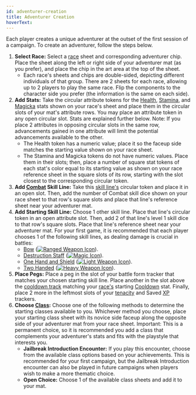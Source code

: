 ```yaml
---
id: adventurer-creation
title: Adventurer Creation
hoverText:
---
```


Each player creates a unique adventurer at the outset of the first session of a campaign. To create an adventurer, follow the steps below.

1. **Select Race:** Select a [race](/docs/races/) sheet and corresponding adventurer chip. Place the sheet along the left or right side of your adventurer mat (as you prefer), and place the chip in the art area at the top of the sheet.
   - Each race's sheets and chips are double-sided, depicting different individuals of that group. There are 2 sheets for each race, allowing up to 2 players to play the same race. Flip the components to the character side you prefer (the information is the same on each side).
2. **Add Stats:** Take the circular attribute tokens for the [Health](/docs/stats/health), [Stamina](/docs/stats/stamina), and [Magicka](/docs/stats/magicka) stats shown on your race's sheet and place them in the circular slots of your mat's attribute rows. You may place an attribute token in any open circular slot. Stats are explained further below. Note: If you place 2 attributes in opposing circular slots in the same row, advancements gained in one attribute will limit the potential advancements available to the other.
   - The Health token has a numeric value; place it so the faceup side matches the starting value shown on your race sheet.
   - The Stamina and Magicka tokens do not have numeric values. Place them in their slots; then, place a number of square stat tokens of each stat's color equal to its starting value as shown on your race reference sheet in the square slots of its row, starting with the slot closest to the corresponding circular token.
3. **Add [Combat](/docs/skill-lines/combat) Skill Line:** Take this [skill line's](/docs/skill-lines/) circular token and place it in an open slot. Then, add the number of Combat skill dice shown on your race sheet to that row's square slots and place that line's reference sheet near your adventurer mat.
4. **Add Starting Skill Line:** Choose 1 other skill line. Place that line's circular token in an open attribute slot. Then, add 2 of that line's level 1 skill dice to that row's square slots. Place that line's reference sheet near your adventurer mat. For your first game, it is recommended that each player chooses 1 of the following skill lines, as dealing damage is crucial in battles:
   - [Bow](/docs/skill-lines/warrior/bow) ([<img src="/icons/ranged-weapon.svg" alt="Ranged Weapon Icon" class="icon-svg" />](/docs/battle-forms/ranged-weapon)).
   - [Destruction Staff](/docs/skill-lines/mage/destruction-staff) ([<img src="/icons/magic.svg" alt="Magic Icon" class="icon-svg" />](/docs/battle-forms/magic)).
   - [One Hand and Shield](/docs/skill-lines/warrior/one-hand-and-shield) ([<img src="/icons/light-weapon.svg" alt="Light Weapon Icon" class="icon-svg" />](/docs/battle-forms/light-weapon)).
   - [Two Handed](/docs/skill-lines/warrior/two-handed) ([<img src="/icons/heavy-weapon.svg" alt="Heavy Weapon Icon" class="icon-svg" />](/docs/battle-forms/heavy-weapon)).
5. **Place Pegs:** Place a peg in the slot of your battle form tracker that matches your chosen starting skill line. Place another in the slot above the [cooldown track](/docs/glossary/cooldown-track) matching your [race's](/docs/races/) starting [Cooldown](/docs/stats/cooldown) stat. Finally, place 2 more in the leftmost slots of your [tenacity](/docs/glossary/tenacity) and Saved [XP](/docs/glossary/xp) trackers.
6. **Choose [Class](/docs/classes/):** Choose one of the following methods to determine the starting classes available to you. Whichever method you choose, place your starting class sheet with its novice side faceup along the opposite side of your adventurer mat from your race sheet. Important: This is a permanent choice, so it is recommended you add a class that complements your adventurer's stats and fits with the playstyle that interests you.
   - **Jailbreak Introduction Encounter:** If you play this encounter, choose from the available class options based on your achievements. This is recommended for your first campaign, but the Jailbreak Introduction encounter can also be played in future campaigns when players wish to make a more thematic choice.
   - **Open Choice:** Choose 1 of the available class sheets and add it to your mat.
